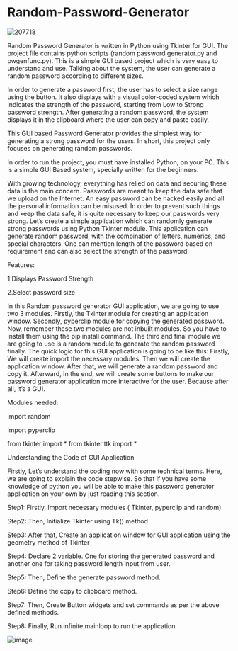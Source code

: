 # Random-Password-Generator


![207718](https://user-images.githubusercontent.com/86322884/131230322-8c890619-3580-4904-8a7d-658008762f41.png)


Random Password Generator is written in Python using Tkinter for GUI. The project file contains python scripts (random password generator.py and pwgenfunc.py). This is a simple GUI based project which is very easy to understand and use. Talking about the system, the user can generate a random password according to different sizes.

In order to generate a password first, the user has to select a size range using the button. It also displays with a visual color-coded system which indicates the strength of the password, starting from Low to Strong password strength. After generating a random password, the system displays it in the clipboard where the user can copy and paste easily.

This GUI based Password Generator provides the simplest way for generating a strong password for the users. In short, this project only focuses on generating random passwords.

In order to run the project, you must have installed Python, on your PC. This is a simple GUI Based system, specially written for the beginners.

With growing technology, everything has relied on data and securing these data is the main concern. Passwords are meant to keep the data safe that we upload on the Internet. 
An easy password can be hacked easily and all the personal information can be misused. In order to prevent such things and keep the data safe, it is quite necessary to keep our passwords very strong.
Let’s create a simple application which can randomly generate strong passwords using Python Tkinter module.
This application can generate random password, with the combination of letters, numerics, and special characters. One can mention length of the password based on requirement and can also select the strength of the password.

Features:

1.Displays Password Strength

2.Select password size

In this  Random password generator GUI application, we are going to use two 3 modules. Firstly, the Tkinter module for creating an application window. Secondly, pyperclip module for copying the generated password. Now, remember these two modules are not inbuilt modules. So you have to install them using the pip install command. The third and final module we are going to use is a random module to generate the random password finally. The quick logic for this GUI application is going to be like this: Firstly, We will create import the necessary modules. Then we will create the application window. After that, we will generate a random password and copy it. Afterward, In the end, we will create some buttons to make our password generator application more interactive for the user. Because after all, it’s a GUI.

Modules needed: 

import random

import pyperclip

from tkinter import * from tkinter.ttk import *

Understanding the Code of GUI Application

Firstly, Let’s understand the coding now with some technical terms. Here, we are going to explain the code stepwise. So that if you have some knowledge of python you will be able to make this password generator application on your own by just reading this section.

Step1: Firstly, Import necessary modules ( Tkinter, pyperclip and random)

Step2: Then, Initialize Tkinter using Tk() method

Step3: After that, Create an application window for GUI application using the geometry method of Tkinter

Step4: Declare 2 variable. One for storing the generated password and another one for taking password length input from user.

Step5: Then, Define the generate password method.

Step6: Define the copy to clipboard method.

Step7: Then, Create Button widgets and set commands as per the above defined methods.

Step8: Finally, Run infinite mainloop to run the application.



![image](https://user-images.githubusercontent.com/86322884/131265303-27fe24e6-9c38-4d04-acc9-6c0f1dcc0748.png)




